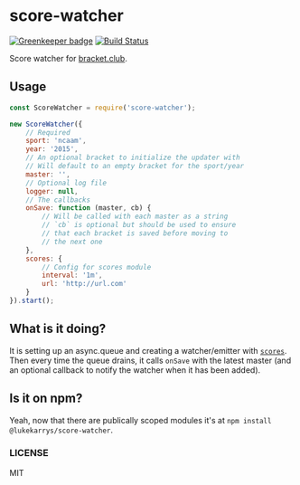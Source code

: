 score-watcher
==============

[![Greenkeeper badge](https://badges.greenkeeper.io/bracketclub/score-watcher.svg)](https://greenkeeper.io/)
[![Build Status](https://travis-ci.org/bracketclub/score-watcher.png?branch=master)](https://travis-ci.org/bracketclub/score-watcher)

Score watcher for [bracket.club](https://bracket.club).

## Usage

```js
const ScoreWatcher = require('score-watcher');

new ScoreWatcher({
    // Required
    sport: 'ncaam',
    year: '2015',
    // An optional bracket to initialize the updater with
    // Will default to an empty bracket for the sport/year
    master: '',
    // Optional log file
    logger: null,
    // The callbacks
    onSave: function (master, cb) {
        // Will be called with each master as a string
        // `cb` is optional but should be used to ensure
        // that each bracket is saved before moving to
        // the next one
    },
    scores: {
        // Config for scores module
        interval: '1m',
        url: 'http://url.com'
    }
}).start();

```

## What is it doing?

It is setting up an async.queue and creating a watcher/emitter with [`scores`](http://github.com/bracketclub/scores). Then every time the queue drains, it calls `onSave` with the latest master (and an optional callback to notify the watcher when it has been added).

## Is it on npm?

Yeah, now that there are publically scoped modules it's at `npm install @lukekarrys/score-watcher`.

### LICENSE

MIT
